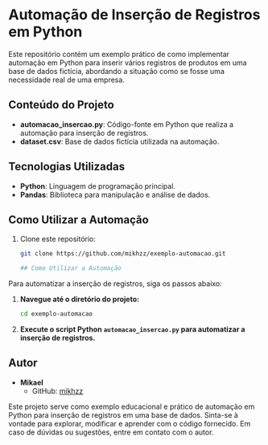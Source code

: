 # Automação de Inserção de Registros em Python

Este repositório contém um exemplo prático de como implementar automação em Python para inserir vários registros de produtos em uma base de dados fictícia, abordando a situação como se fosse uma necessidade real de uma empresa.

## Conteúdo do Projeto

- **automacao_insercao.py**: Código-fonte em Python que realiza a automação para inserção de registros.
- **dataset.csv**: Base de dados fictícia utilizada na automação.

## Tecnologias Utilizadas

- **Python**: Linguagem de programação principal.
- **Pandas**: Biblioteca para manipulação e análise de dados.

## Como Utilizar a Automação

1. Clone este repositório:
   ```bash
   git clone https://github.com/mikhzz/exemplo-automacao.git

   ## Como Utilizar a Automação

Para automatizar a inserção de registros, siga os passos abaixo:

1. **Navegue até o diretório do projeto:**
    ```bash
    cd exemplo-automacao
    ```

2. **Execute o script Python `automacao_insercao.py` para automatizar a inserção de registros.**

## Autor

- **Mikael**
  - GitHub: [mikhzz](https://github.com/mikhzz)

Este projeto serve como exemplo educacional e prático de automação em Python para inserção de registros em uma base de dados. Sinta-se à vontade para explorar, modificar e aprender com o código fornecido. Em caso de dúvidas ou sugestões, entre em contato com o autor.

